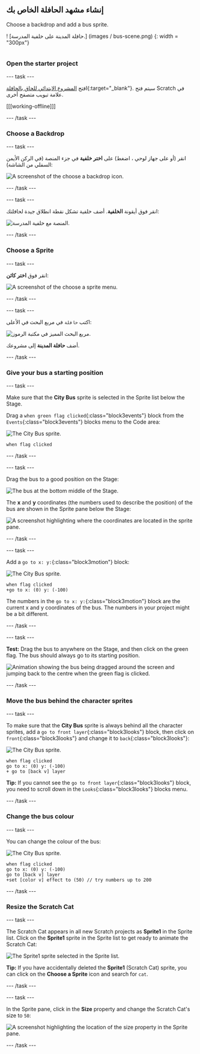 ## إنشاء مشهد الحافلة الخاص بك

<div style="display: flex; flex-wrap: wrap">
<div style="flex-basis: 200px; flex-grow: 1; margin-right: 15px;">
Choose a backdrop and add a bus sprite.
</div>
<div>

! [حافلة المدينة على خلفية المدرسة.] (images / bus-scene.png) {: width = "300px"}

</div>
</div>

### Open the starter project

--- task ---

افتح [المشروع الابتدائي للحاق بالحافلة](https://scratch.mit.edu/projects/582214330/editor){:target="_blank"}. سيتم فتح Scratch في علامة تبويب متصفح أخرى.

[[[working-offline]]]

--- /task ---

### Choose a Backdrop

--- task ---

انقر (أو على جهاز لوحي ، اضغط) على **اختر خلفية** في جزء المنصة (في الركن الأيمن السفلي من الشاشة):

![A screenshot of the choose a backdrop icon.](images/choose-a-backdrop.png)

--- /task ---

--- task ---

انقر فوق أيقونة **الخلفية**. أضف خلفية تشكل نقطة انطلاق جيدة لحافلتك:

![المنصة مع خلفية المدرسة.](images/outdoor-backdrop.png)

--- /task ---

### Choose a Sprite

--- task ---

انقر فوق **اختر كائن**:

![A screenshot of the choose a sprite menu.](images/choose-sprite-menu.png)

--- /task ---

--- task ---

اكتب `حافلة` في مربع البحث في الأعلى:

![مربع البحث المميز في مكتبة الرموز.](images/bus-search.png)

أضف **حافلة المدينة** إلى مشروعك.

--- /task ---

### Give your bus a starting position

--- task ---

Make sure that the **City Bus** sprite is selected in the Sprite list below the Stage.

Drag a `when green flag clicked`{:class="block3events"} block from the `Events`{:class="block3events"} blocks menu to the Code area:

![The City Bus sprite.](images/bus-sprite.png)

```blocks3
when flag clicked
```

--- /task ---

--- task ---

Drag the bus to a good position on the Stage:

![The bus at the bottom middle of the Stage.](images/bus-bottom-middle.png)

The **x** and **y** coordinates (the numbers used to describe the position) of the bus are shown in the Sprite pane below the Stage:

![A screenshot highlighting where the coordinates are located in the sprite pane.](images/coords-sprite-pane.png)

--- /task ---

--- task ---

Add a `go to x: y:`{:class="block3motion"} block:

![The City Bus sprite.](images/bus-sprite.png)

```blocks3
when flag clicked
+go to x: (0) y: (-100)
```

The numbers in the `go to x: y:`{:class="block3motion"} block are the current x and y coordinates of the bus. The numbers in your project might be a bit different.

--- /task ---

--- task ---

**Test:** Drag the bus to anywhere on the Stage, and then click on the green flag. The bus should always go to its starting position.

![Animation showing the bus being dragged around the screen and jumping back to the centre when the green flag is clicked.](images/drag-bus.gif)

--- /task ---

### Move the bus behind the character sprites

--- task ---

To make sure that the **City Bus** sprite is always behind all the character sprites, add a `go to front layer`{:class="block3looks"} block, then click on `front`{:class="block3looks"} and change it to `back`{:class="block3looks"}:

![The City Bus sprite.](images/bus-sprite.png)

```blocks3
when flag clicked
go to x: (0) y: (-100)
+ go to [back v] layer
```

**Tip:** If you cannot see the `go to front layer`{:class="block3looks"} block, you need to scroll down in the `Looks`{:class="block3looks"} blocks menu.

--- /task ---

### Change the bus colour

--- task ---

You can change the colour of the bus:

![The City Bus sprite.](images/bus-sprite.png)

```blocks3
when flag clicked
go to x: (0) y: (-100)
go to [back v] layer
+set [color v] effect to (50) // try numbers up to 200
```

--- /task ---

### Resize the Scratch Cat

--- task ---

The Scratch Cat appears in all new Scratch projects as **Sprite1** in the Sprite list. Click on the **Sprite1** sprite in the Sprite list to get ready to animate the Scratch Cat:

![The Sprite1 sprite selected in the Sprite list.](images/sprite1-selected.png)

**Tip:** If you have accidentally deleted the **Sprite1** (Scratch Cat) sprite, you can click on the **Choose a Sprite** icon and search for `cat`.

--- /task ---

--- task ---

In the Sprite pane, click in the **Size** property and change the Scratch Cat's size to `50`:

![A screenshot highlighting the location of the size property in the Sprite pane.](images/sprite-pane-size.png)

--- /task --- 
